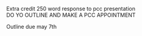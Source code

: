 Extra credit 250 word response to pcc presentation  
DO YO OUTLINE AND MAKE A PCC APPOINTMENT
 
Outline due may 7th